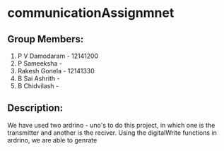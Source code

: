 # communicationAssignmnet

## Group Members:
1) P V Damodaram - 12141200
2) P Sameeksha -
3) Rakesh Gonela - 12141330
4) B Sai Ashrith -
5) B Chidvilash -

## Description:
We have used two ardrino - uno's to do this project, in which one is the transmitter and another is the reciver.
Using the digitalWrite functions in ardrino, we are able to genrate 
